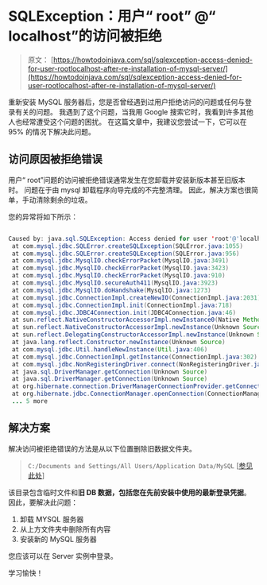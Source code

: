 # SQLException：用户“ root” @“ localhost”的访问被拒绝

> 原文： [https://howtodoinjava.com/sql/sqlexception-access-denied-for-user-rootlocalhost-after-re-installation-of-mysql-server/](https://howtodoinjava.com/sql/sqlexception-access-denied-for-user-rootlocalhost-after-re-installation-of-mysql-server/)

重新安装 MySQL 服务器后，您是否曾经遇到过用户拒绝访问的问题或任何与登录有关的问题。 我遇到了这个问题，当我用 Google 搜索它时，我看到许多其他人也经常遭受这个问题的困扰。 在这篇文章中，我建议您尝试一下，它可以在 95% 的情况下解决此问题。

## 访问原因被拒绝错误

用户“ root”问题的访问被拒绝错误通常发生在您卸载并安装新版本甚至旧版本时。 问题在于由 mysql 卸载程序向导完成的不完整清理。 因此，解决方案也很简单，手动清除剩余的垃圾。

您的异常将如下所示：

```java

Caused by: java.sql.SQLException: Access denied for user 'root'@'localhost' (using password: YES)
 at com.mysql.jdbc.SQLError.createSQLException(SQLError.java:1055)
 at com.mysql.jdbc.SQLError.createSQLException(SQLError.java:956)
 at com.mysql.jdbc.MysqlIO.checkErrorPacket(MysqlIO.java:3491)
 at com.mysql.jdbc.MysqlIO.checkErrorPacket(MysqlIO.java:3423)
 at com.mysql.jdbc.MysqlIO.checkErrorPacket(MysqlIO.java:910)
 at com.mysql.jdbc.MysqlIO.secureAuth411(MysqlIO.java:3923)
 at com.mysql.jdbc.MysqlIO.doHandshake(MysqlIO.java:1273)
 at com.mysql.jdbc.ConnectionImpl.createNewIO(ConnectionImpl.java:2031)
 at com.mysql.jdbc.ConnectionImpl.init(ConnectionImpl.java:718)
 at com.mysql.jdbc.JDBC4Connection.init(JDBC4Connection.java:46)
 at sun.reflect.NativeConstructorAccessorImpl.newInstance0(Native Method)
 at sun.reflect.NativeConstructorAccessorImpl.newInstance(Unknown Source)
 at sun.reflect.DelegatingConstructorAccessorImpl.newInstance(Unknown Source)
 at java.lang.reflect.Constructor.newInstance(Unknown Source)
 at com.mysql.jdbc.Util.handleNewInstance(Util.java:406)
 at com.mysql.jdbc.ConnectionImpl.getInstance(ConnectionImpl.java:302)
 at com.mysql.jdbc.NonRegisteringDriver.connect(NonRegisteringDriver.java:282)
 at java.sql.DriverManager.getConnection(Unknown Source)
 at java.sql.DriverManager.getConnection(Unknown Source)
 at org.hibernate.connection.DriverManagerConnectionProvider.getConnection(DriverManagerConnectionProvider.java:110)
 at org.hibernate.jdbc.ConnectionManager.openConnection(ConnectionManager.java:417)
 ... 5 more

```

## 解决方案

解决访问被拒绝错误的方法是从以下位置删除旧数据文件夹。

> `C:/Documents and Settings/All Users/Application Data/MySQL` [[参见此处](https://dev.mysql.com/doc/refman/5.1/en/windows-installation-layout.html "windows-installation-layout")]

该目录包含临时文件和**旧 DB 数据，包括您在先前安装中使用的最新登录凭据**。 因此，要解决此问题：

1.  卸载 MYSQL 服务器
2.  从上方文件夹中删除所有内容
3.  安装新的 MySQL 服务器

您应该可以在 Server 实例中登录。

学习愉快！